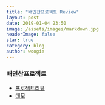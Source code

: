 ```yaml
---
title: "배민찬프로젝트 Review"
layout: post
date: 2019-01-04 23:50
image: /assets/images/markdown.jpg
headerImage: false
star: true
category: blog
author: woogie
---
```




###  배민찬프로젝트

* [프로젝트리뷰](https://github.com/Imdonguk/javascript-food/blob/master/docs/project_review.md)
* [데모](https://imdonguk.github.io/javascript-food/)

